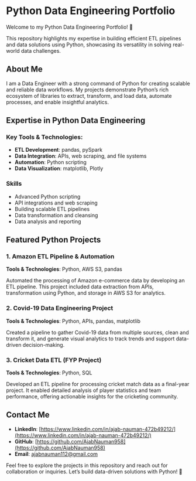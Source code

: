 # Python Data Engineering Portfolio

Welcome to my Python Data Engineering Portfolio! 🐍

This repository highlights my expertise in building efficient ETL pipelines and data solutions using Python, showcasing its versatility in solving real-world data challenges.

## About Me

I am a Data Engineer with a strong command of Python for creating scalable and reliable data workflows. My projects demonstrate Python’s rich ecosystem of libraries to extract, transform, and load data, automate processes, and enable insightful analytics.

## Expertise in Python Data Engineering

### Key Tools & Technologies:

- **ETL Development**: pandas, pySpark
- **Data Integration**: APIs, web scraping, and file systems
- **Automation**: Python scripting
- **Data Visualization**: matplotlib, Plotly

### Skills

- Advanced Python scripting
- API integrations and web scraping
- Building scalable ETL pipelines
- Data transformation and cleansing
- Data analysis and reporting

## Featured Python Projects

### 1. **Amazon ETL Pipeline & Automation**

**Tools & Technologies**: Python, AWS S3, pandas

Automated the processing of Amazon e-commerce data by developing an ETL pipeline. This project included data extraction from APIs, transformation using Python, and storage in AWS S3 for analytics.

### 2. **Covid-19 Data Engineering Project**

**Tools & Technologies**: Python, APIs, pandas, matplotlib

Created a pipeline to gather Covid-19 data from multiple sources, clean and transform it, and generate visual analytics to track trends and support data-driven decision-making.

### 3. **Cricket Data ETL (FYP Project)**

**Tools & Technologies**: Python, SQL

Developed an ETL pipeline for processing cricket match data as a final-year project. It enabled detailed analysis of player statistics and team performance, offering actionable insights for the cricketing community.

## Contact Me

- **LinkedIn**: [https://www.linkedin.com/in/ajab-nauman-472b49212/](https://www.linkedin.com/in/ajab-nauman-472b49212/)
- **GitHub**: [https://github.com/AjabNauman958](https://github.com/AjabNauman958)
- **Email**: [ajabnauman112@gmail.com](mailto\:ajabnauman112@gmail.com)

Feel free to explore the projects in this repository and reach out for collaboration or inquiries. Let’s build data-driven solutions with Python! 🐍
